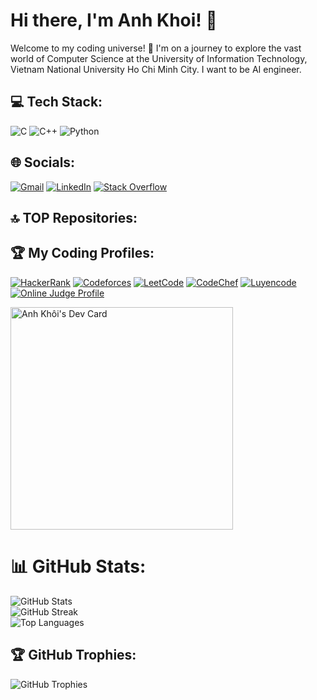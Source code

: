 # Hi there, I'm Anh Khoi! 👋

Welcome to my coding universe! 🚀 I'm on a journey to explore the vast world of Computer Science at the University of Information Technology, Vietnam National University Ho Chi Minh City. I want to be AI engineer.

## 💻 Tech Stack:
![C](https://img.shields.io/badge/c-%2300599C.svg?style=for-the-badge&logo=c&logoColor=white) 
![C++](https://img.shields.io/badge/c++-%2300599C.svg?style=for-the-badge&logo=c%2B%2B&logoColor=white) 
![Python](https://img.shields.io/badge/python-3670A0?style=for-the-badge&logo=python&logoColor=ffdd54)

## 🌐 Socials:
[![Gmail](https://img.shields.io/badge/Gmail-Email-red?style=flat-square&logo=gmail)](mailto:khoib1601@gmail.com)
[![LinkedIn](https://img.shields.io/badge/LinkedIn-Connect-blue?style=flat-square&logo=linkedin)](https://www.linkedin.com/in/khoi-bui-86508b297/)
[![Stack Overflow](https://img.shields.io/badge/Stack%20Overflow-Profile-orange?style=flat-square&logo=stack-overflow)](https://stackoverflow.com/users/23291330/anh-khoi)

## 🔝 TOP Repositories:


## 🏆 My Coding Profiles:
[![HackerRank](https://img.shields.io/badge/HackerRank-Profile-brightgreen?style=flat-square&logo=hackerrank)](https://www.hackerrank.com/profile/khoib1601)
[![Codeforces](https://img.shields.io/badge/Codeforces-Profile-brightgreen?style=flat-square&logo=codeforces)](https://codeforces.com/profile/anhkhoi16)
[![LeetCode](https://img.shields.io/badge/LeetCode-Profile-brightgreen?style=flat-square&logo=leetcode)](https://leetcode.com/KhoiBui-VN/)
[![CodeChef](https://img.shields.io/badge/CodeChef-Profile-brightgreen?style=flat-square&logo=codechef)](https://www.codechef.com/users/khoibui)
[![Luyencode](https://img.shields.io/badge/Luyencode-Profile-brightgreen?style=flat-square&logo=leetcode)](https://luyencode.net/user)
[![Online Judge Profile](https://img.shields.io/badge/Online%20Judge-Profile-brightgreen?style=flat-square&logo=data:image/png;base64,iVBORw0KGgoAAAANSUhEUgAAABQAAAAUCAYAAACNiR0NAAAB/0lEQVR42mNkIBIwUqIF+AcTQwaEmgQ5h+ArZEBbmZSbBgv0B8JFGwBZmgQoIZYIBTGIFj2AjAcuL8AQx6KQROxgQakgQgRu4DGKgZQz6IXIAYwCDMNAIdYAQvwfQCj+OwhEZc3MMIgYgacZAhQz7DAAGYkxHAwmjRgBqDkMjgZQwPxIsjgEIAChB4JiEYgHAgAQW4G1ABED8MsIAOMIgZ4bC3AEwRyEEwBgxQy0AEBIksgRBwYy4AEBmYRhmGDoEAKMhgOyORyQhAFCPcQ6zj8ToEAGxJMwJAEWkiQBmxBpBmwZQmQyJ+VThO4ECaZGhGkY6BqIRJkLIuRGlI0DYhiFRJ0AqEFOg1KlTg1AhAEI5IqEJMKMErIGqKv5yMhOj6xgqz4eSaxZqlgAAG4P/xBHzXVmAAAAAElFTkSuQmCC)](https://oj.vnoi.info/user)

<a href="https://app.daily.dev/khoibui"><img src="https://api.daily.dev/devcards/v2/Rvl6dmWmztjpymCqu7swU.png?type=default&r=33w" width="356" alt="Anh Khôi's Dev Card"/></a>

# 📊 GitHub Stats:
![GitHub Stats](https://github-readme-stats.vercel.app/api?username=KhoiBui16&theme=nightowl&hide_border=false&include_all_commits=false&count_private=false) <br/>
![GitHub Streak](https://github-readme-streak-stats.herokuapp.com/?user=KhoiBui16&theme=nightowl&hide_border=false) <br/>
![Top Languages](https://github-readme-stats.vercel.app/api/top-langs/?username=KhoiBui16&theme=nightowl&hide_border=false&layout=compact)

## 🏆 GitHub Trophies:
![GitHub Trophies](https://github-profile-trophy.vercel.app/?username=KhoiBui16&theme=onestar&no-frame=false&no-bg=false&margin-w=4)





























<!-- Proudly created with GPRM ( https://gprm.itsvg.in ) -->

<!---
KhoiBui16/KhoiBui16 is a ✨ special ✨ repository because its `README.md` (this file) appears on your GitHub profile.
You can click the Preview link to take a look at your changes.
--->
